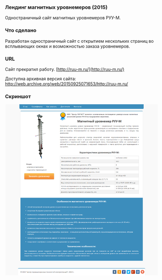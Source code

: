 ### Лендинг магнитных уровнемеров (2015)
Одностраничный сайт магнитных уровнемеров РУУ-М.

### Что сделано
Разработан одностраничный сайт с открытием нескольких страниц во всплывающих окнах и возможностью заказа уровнемеров.

### URL
Сайт прекратил работу. [http://ruu-m.ru/](http://ruu-m.ru/)

Доступна архивная версия сайта: http://web.archive.org/web/20150925071653/http://ruu-m.ru/

### Скриншот
[![Скриншот 1](screen1.png)](screen1.png)
